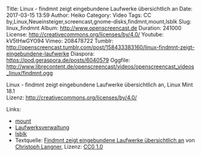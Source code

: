 Title: Linux - findmnt zeigt eingebundene Laufwerke übersichtlich an
Date: 2017-03-15 13:59
Author: Heiko
Category: Video
Tags: CC by,Linux,Neueinsteiger,screencast,gnome-disks,findmnt,mount,lsblk
Slug: linux_findmnt
Album: http://www.openscreencast.de
Duration: 241000
License: http://creativecommons.org/licenses/by/4.0/
Youtube: kV5tHwGYO94
Vimeo: 208478722
Tumblr: http://openscreencast.tumblr.com/post/158433383160/linux-findmnt-zeigt-eingebundene-laufwerke
Diaspora: https://pod.geraspora.de/posts/6040579
Oggfile: http://www.librecontent.de/openscreencast/videos/openscreencast_videos_linux/findmnt.ogg

Linux - findmnt zeigt eingebundene Laufwerke übersichtlich an, Linux Mint 18.1  
Lizenz: <http://creativecommons.org/licenses/by/4.0/>  
  

Links:

  * [mount](https://wiki.ubuntuusers.de/mount/)
  * [Laufwerksverwaltung](https://wiki.ubuntuusers.de/Laufwerksverwaltung/)
  * [lsblk](https://wiki.ubuntuusers.de/lsblk/)
  * Textquelle: [Findmnt zeigt eingebundene Laufwerke übersichtlich an](https://linuxundich.de/gnu-linux/findmnt-zeigt-eingebundene-laufwerke-uebersichtlich-an/) von [Christoph Langner](http://linuxundich.de/), Lizenz: [CC0 1.0](http://creativecommons.org/publicdomain/zero/1.0/)

